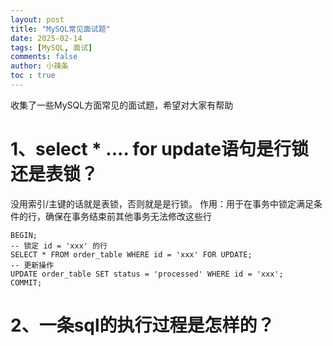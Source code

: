 ```yaml
---
layout: post
title: "MySQL常见面试题"
date: 2025-02-14
tags: [MySQL, 面试]
comments: false
author: 小辣条
toc : true
---
```

收集了一些MySQL方面常见的面试题，希望对大家有帮助
<!-- more -->

# 1、select * .... for update语句是行锁还是表锁？
没用索引/主键的话就是表锁，否则就是是行锁。
作用：用于在事务中锁定满足条件的行，确保在事务结束前其他事务无法修改这些行
```
BEGIN;
-- 锁定 id = 'xxx' 的行
SELECT * FROM order_table WHERE id = 'xxx' FOR UPDATE;
-- 更新操作
UPDATE order_table SET status = 'processed' WHERE id = 'xxx';
COMMIT;
```

# 2、一条sql的执行过程是怎样的？
